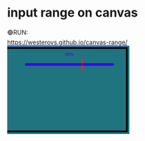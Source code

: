 # input range on canvas
🟢RUN:<br>
https://westerovs.github.io/canvas-range/<br>
<img src="cover.png">
